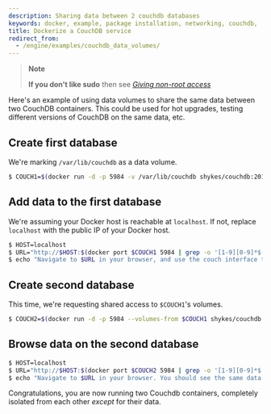 ```yaml
---
description: Sharing data between 2 couchdb databases
keywords: docker, example, package installation, networking, couchdb,  data volumes
title: Dockerize a CouchDB service
redirect_from:
  - /engine/examples/couchdb_data_volumes/
---
```


> **Note**
>
> **If you don't like sudo** then see [*Giving non-root access*](../engine/install/linux-postinstall.md#manage-docker-as-a-non-root-user)

Here's an example of using data volumes to share the same data between
two CouchDB containers. This could be used for hot upgrades, testing
different versions of CouchDB on the same data, etc.

## Create first database

We're marking `/var/lib/couchdb` as a data volume.

```bash
$ COUCH1=$(docker run -d -p 5984 -v /var/lib/couchdb shykes/couchdb:2013-05-03)
```

## Add data to the first database

We're assuming your Docker host is reachable at `localhost`. If not,
replace `localhost` with the public IP of your Docker host.

```bash
$ HOST=localhost
$ URL="http://$HOST:$(docker port $COUCH1 5984 | grep -o '[1-9][0-9]*$')/_utils/"
$ echo "Navigate to $URL in your browser, and use the couch interface to add data"
```

## Create second database

This time, we're requesting shared access to `$COUCH1`'s volumes.

```bash
$ COUCH2=$(docker run -d -p 5984 --volumes-from $COUCH1 shykes/couchdb:2013-05-03)
```

## Browse data on the second database

```bash
$ HOST=localhost
$ URL="http://$HOST:$(docker port $COUCH2 5984 | grep -o '[1-9][0-9]*$')/_utils/"
$ echo "Navigate to $URL in your browser. You should see the same data as in the first database"'!'
```

Congratulations, you are now running two Couchdb containers, completely
isolated from each other *except* for their data.
